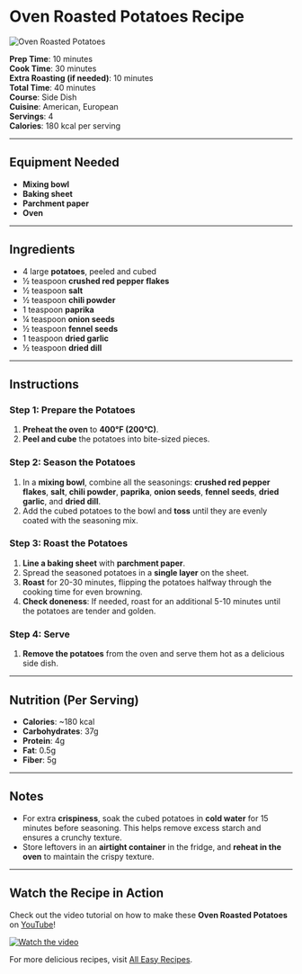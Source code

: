 # Oven Roasted Potatoes Recipe

![Oven Roasted Potatoes](https://all-easyrecipes.com/wp-content/uploads/2025/02/Oven-Roasted-Potatoes-Recipe-750x420.jpg)

**Prep Time**: 10 minutes  
**Cook Time**: 30 minutes  
**Extra Roasting (if needed)**: 10 minutes  
**Total Time**: 40 minutes  
**Course**: Side Dish  
**Cuisine**: American, European  
**Servings**: 4  
**Calories**: 180 kcal per serving  

---

## Equipment Needed

- **Mixing bowl**  
- **Baking sheet**  
- **Parchment paper**  
- **Oven**  

---

## Ingredients

- 4 large **potatoes**, peeled and cubed  
- ½ teaspoon **crushed red pepper flakes**  
- ½ teaspoon **salt**  
- ½ teaspoon **chili powder**  
- 1 teaspoon **paprika**  
- ¼ teaspoon **onion seeds**  
- ½ teaspoon **fennel seeds**  
- 1 teaspoon **dried garlic**  
- ½ teaspoon **dried dill**  

---

## Instructions

### Step 1: Prepare the Potatoes
1. **Preheat the oven** to **400°F (200°C)**.
2. **Peel and cube** the potatoes into bite-sized pieces.

### Step 2: Season the Potatoes
1. In a **mixing bowl**, combine all the seasonings: **crushed red pepper flakes**, **salt**, **chili powder**, **paprika**, **onion seeds**, **fennel seeds**, **dried garlic**, and **dried dill**.
2. Add the cubed potatoes to the bowl and **toss** until they are evenly coated with the seasoning mix.

### Step 3: Roast the Potatoes
1. **Line a baking sheet** with **parchment paper**.
2. Spread the seasoned potatoes in a **single layer** on the sheet.
3. **Roast** for 20-30 minutes, flipping the potatoes halfway through the cooking time for even browning.
4. **Check doneness**: If needed, roast for an additional 5-10 minutes until the potatoes are tender and golden.

### Step 4: Serve
1. **Remove the potatoes** from the oven and serve them hot as a delicious side dish.

---

## Nutrition (Per Serving)

- **Calories**: ~180 kcal  
- **Carbohydrates**: 37g  
- **Protein**: 4g  
- **Fat**: 0.5g  
- **Fiber**: 5g  

---

## Notes
- For extra **crispiness**, soak the cubed potatoes in **cold water** for 15 minutes before seasoning. This helps remove excess starch and ensures a crunchy texture.
- Store leftovers in an **airtight container** in the fridge, and **reheat in the oven** to maintain the crispy texture.

---

## Watch the Recipe in Action

Check out the video tutorial on how to make these **Oven Roasted Potatoes** on [YouTube](https://www.youtube.com/watch?v=w8SZRriRlDA)!

[![Watch the video](https://img.youtube.com/vi/w8SZRriRlDA/0.jpg)](https://www.youtube.com/watch?v=w8SZRriRlDA)

For more delicious recipes, visit [All Easy Recipes](https://all-easyrecipes.com/oven-roasted-potatoes-recipe).
